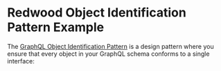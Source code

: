 # Redwood Object Identification Pattern Example

The [GraphQL Object Identification Pattern](https://relay.dev/graphql/objectidentification.htm) is a design pattern where you ensure that every object in your GraphQL schema conforms to a single interface:

```

```

